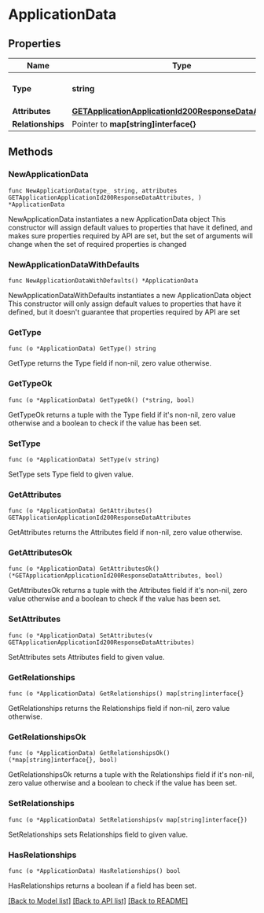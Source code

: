 # ApplicationData

## Properties

Name | Type | Description | Notes
------------ | ------------- | ------------- | -------------
**Type** | **string** | The resource&#39;s type | [default to "application"]
**Attributes** | [**GETApplicationApplicationId200ResponseDataAttributes**](GETApplicationApplicationId200ResponseDataAttributes.md) |  | 
**Relationships** | Pointer to **map[string]interface{}** |  | [optional] 

## Methods

### NewApplicationData

`func NewApplicationData(type_ string, attributes GETApplicationApplicationId200ResponseDataAttributes, ) *ApplicationData`

NewApplicationData instantiates a new ApplicationData object
This constructor will assign default values to properties that have it defined,
and makes sure properties required by API are set, but the set of arguments
will change when the set of required properties is changed

### NewApplicationDataWithDefaults

`func NewApplicationDataWithDefaults() *ApplicationData`

NewApplicationDataWithDefaults instantiates a new ApplicationData object
This constructor will only assign default values to properties that have it defined,
but it doesn't guarantee that properties required by API are set

### GetType

`func (o *ApplicationData) GetType() string`

GetType returns the Type field if non-nil, zero value otherwise.

### GetTypeOk

`func (o *ApplicationData) GetTypeOk() (*string, bool)`

GetTypeOk returns a tuple with the Type field if it's non-nil, zero value otherwise
and a boolean to check if the value has been set.

### SetType

`func (o *ApplicationData) SetType(v string)`

SetType sets Type field to given value.


### GetAttributes

`func (o *ApplicationData) GetAttributes() GETApplicationApplicationId200ResponseDataAttributes`

GetAttributes returns the Attributes field if non-nil, zero value otherwise.

### GetAttributesOk

`func (o *ApplicationData) GetAttributesOk() (*GETApplicationApplicationId200ResponseDataAttributes, bool)`

GetAttributesOk returns a tuple with the Attributes field if it's non-nil, zero value otherwise
and a boolean to check if the value has been set.

### SetAttributes

`func (o *ApplicationData) SetAttributes(v GETApplicationApplicationId200ResponseDataAttributes)`

SetAttributes sets Attributes field to given value.


### GetRelationships

`func (o *ApplicationData) GetRelationships() map[string]interface{}`

GetRelationships returns the Relationships field if non-nil, zero value otherwise.

### GetRelationshipsOk

`func (o *ApplicationData) GetRelationshipsOk() (*map[string]interface{}, bool)`

GetRelationshipsOk returns a tuple with the Relationships field if it's non-nil, zero value otherwise
and a boolean to check if the value has been set.

### SetRelationships

`func (o *ApplicationData) SetRelationships(v map[string]interface{})`

SetRelationships sets Relationships field to given value.

### HasRelationships

`func (o *ApplicationData) HasRelationships() bool`

HasRelationships returns a boolean if a field has been set.


[[Back to Model list]](../README.md#documentation-for-models) [[Back to API list]](../README.md#documentation-for-api-endpoints) [[Back to README]](../README.md)


